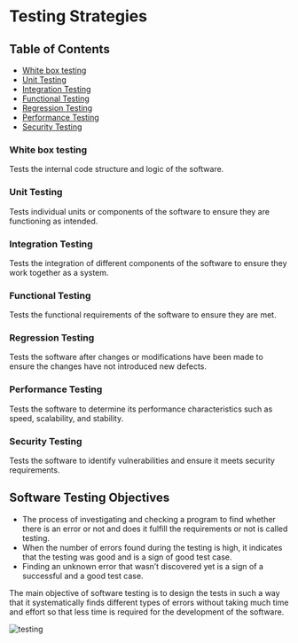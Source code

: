 # Testing Strategies

## Table of Contents

- [White box testing](#white-box-testing)
- [Unit Testing](#unit-testing)
- [Integration Testing](#integration-testing)
- [Functional Testing](#functional-testing)
- [Regression Testing](#regression-testing)
- [Performance Testing](#performanceptesting)
- [Security Testing](#security-testing)

### White box testing

Tests the internal code structure and logic of the software.

### Unit Testing

Tests individual units or components of the software to ensure they are functioning as intended.

### Integration Testing

Tests the integration of different components of the software to ensure they work together as a system.

### Functional Testing

Tests the functional requirements of the software to ensure they are met.

### Regression Testing

Tests the software after changes or modifications have been made to ensure the changes have not introduced new defects.

### Performance Testing

Tests the software to determine its performance characteristics such as speed, scalability, and stability.

### Security Testing

Tests the software to identify vulnerabilities and ensure it meets security requirements.

## Software Testing Objectives

- The process of investigating and checking a program to find whether there is an error or not and does it fulfill the requirements or not is called testing.
- When the number of errors found during the testing is high, it indicates that the testing was good and is a sign of good test case.
- Finding an unknown error that wasn’t discovered yet is a sign of a successful and a good test case.

The main objective of software testing is to design the tests in such a way that it systematically finds different types of errors without taking much time and effort so that less time is required for the development of the software.

![testing](https://media.geeksforgeeks.org/wp-content/uploads/20200605230034/Untitled226-1.png)
